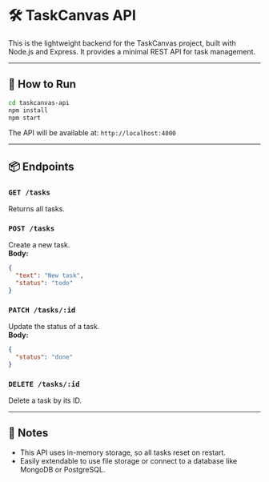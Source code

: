 # 🛠️ TaskCanvas API

This is the lightweight backend for the TaskCanvas project, built with Node.js and Express. It provides a minimal REST API for task management.

---

## 🚀 How to Run

```bash
cd taskcanvas-api
npm install
npm start
```

The API will be available at: `http://localhost:4000`

---

## 📦 Endpoints

### `GET /tasks`
Returns all tasks.

### `POST /tasks`
Create a new task.  
**Body:**
```json
{
  "text": "New task",
  "status": "todo"
}
```

### `PATCH /tasks/:id`
Update the status of a task.  
**Body:**
```json
{
  "status": "done"
}
```

### `DELETE /tasks/:id`
Delete a task by its ID.

---

## 🧠 Notes

- This API uses in-memory storage, so all tasks reset on restart.
- Easily extendable to use file storage or connect to a database like MongoDB or PostgreSQL.
